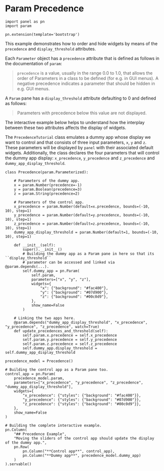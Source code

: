 # Param Precedence

```{pyodide}
import panel as pn
import param

pn.extension(template='bootstrap')
````

This example demonstrates how to order and hide widgets by means of the ``precedence`` and  ``display_threshold`` attributes.

Each ``Parameter`` object has a ``precedence`` attribute that is defined as follows  in the documentation of ``param``:

> ``precedence`` is a value, usually in the range 0.0 to 1.0, that allows the order of Parameters in a class to be defined (for e.g. in GUI menus).
> A negative precedence indicates a parameter that should be hidden in e.g. GUI menus.

A `Param` pane has a ``display_threshold`` attribute defaulting to 0 and defined as follows:

> Parameters with precedence below this value are not displayed.

The interactive example below helps to understand how the interplay between these two attributes affects the display of widgets.

The ``PrecedenceTutorial`` class emulates a dummy app whose display we want to control and that consists of three input parameters, ``x``, ``y`` and ``z``. These parameters will be displayed by `panel` with their associated default widgets. Additionally, the class declares the four parameters that will control the dummy app display: ``x_precedence``, ``y_precedence`` and ``z_precedence`` and ``dummy_app_display_threshold``.

```{pyodide}
class Precedence(param.Parameterized):

    # Parameters of the dummy app.
    x = param.Number(precedence=-1)
    y = param.Boolean(precedence=3)
    z = param.String(precedence=2)

    # Parameters of the control app.
    x_precedence = param.Number(default=x.precedence, bounds=(-10, 10), step=1)
    y_precedence = param.Number(default=y.precedence, bounds=(-10, 10), step=1)
    z_precedence = param.Number(default=z.precedence, bounds=(-10, 10), step=1)
    dummy_app_display_threshold = param.Number(default=1, bounds=(-10, 10), step=1)

    def __init__(self):
        super().__init__()
        # Building the dummy app as a Param pane in here so that its ``display_threshold``
        # parameter can be accessed and linked via @param.depends(...).
        self.dummy_app = pn.Param(
            self.param,
            parameters=["x", "y", "z"],
            widgets={
                "x": {"background": "#fac400"},
                "y": {"background": "#07d900"},
                "z": {"background": "#00c0d9"},
            },
            show_name=False
        )

    # Linking the two apps here.
    @param.depends("dummy_app_display_threshold", "x_precedence", "y_precedence", "z_precedence", watch=True)
    def update_precedences_and_threshold(self):
        self.param.x.precedence = self.x_precedence
        self.param.y.precedence = self.y_precedence
        self.param.z.precedence = self.z_precedence
        self.dummy_app.display_threshold = self.dummy_app_display_threshold

precedence_model = Precedence()

# Building the control app as a Param pane too.
control_app = pn.Param(
    precedence_model.param,
    parameters=["x_precedence", "y_precedence", "z_precedence", "dummy_app_display_threshold"],
    widgets={
        "x_precedence": {"styles": {"background": "#fac400"}},
        "y_precedence": {"styles": {"background": "#07d900"}},
        "z_precedence": {"styles": {"background": "#00c0d9"}},
    },
    show_name=False
)

# Building the complete interactive example.
pn.Column(
    "## Precedence Example",
    "Moving the sliders of the control app should update the display of the dummy app.",
    pn.Row(
        pn.Column("**Control app**", control_app),
        pn.Column("**Dummy app**", precedence_model.dummy_app)
    )
).servable()
```
